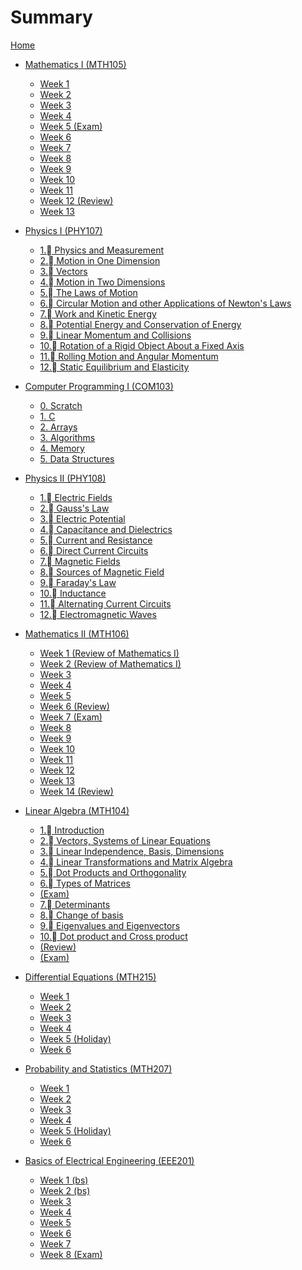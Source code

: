 # Summary

[Home](index.md)

- [Mathematics I (MTH105)](MTH105/index.md)
    - [Week 1]()
    - [Week 2](MTH105/week_2.md)
    - [Week 3](MTH105/week_3.md)
    - [Week 4](MTH105/week_4.md)
    - [Week 5 (Exam)]()
    - [Week 6](MTH105/week_6.md)
    - [Week 7](MTH105/week_7.md)
    - [Week 8](MTH105/week_8.md)
    - [Week 9](MTH105/week_9.md)
    - [Week 10](MTH105/week_10.md)
    - [Week 11](MTH105/week_11.md)
    - [Week 12 (Review)]()
    - [Week 13](MTH105/week_13.md)

- [Physics I (PHY107)](PHY107/index.md)
    - [1. Physics and Measurement]()
    - [2. Motion in One Dimension]()
    - [3. Vectors]()
    - [4. Motion in Two Dimensions]()
    - [5. The Laws of Motion]()
    - [6. Circular Motion and other Applications of Newton's Laws]()
    - [7. Work and Kinetic Energy]()
    - [8. Potential Energy and Conservation of Energy]()
    - [9. Linear Momentum and Collisions]()
    - [10. Rotation of a Rigid Object About a Fixed Axis]()
    - [11. Rolling Motion and Angular Momentum]()
    - [12. Static Equilibrium and Elasticity]()

- [Computer Programming I (COM103)](COM103/index.md)
    - [0. Scratch](COM103/0_scratch.md)
    - [1. C](COM103/1_c.md)
    - [2. Arrays](COM103/2_arrays.md)
    - [3. Algorithms](COM103/3_lgorithms.md)
    - [4. Memory](COM103/4_memory.md)
    - [5. Data Structures](COM103/5_data_structures.md)

- [Physics II (PHY108)](PHY108/index.md)
    - [1. Electric Fields](PHY108/1_electric_fields.md)
    - [2. Gauss's Law](PHY108/2_gausss_law.md)
    - [3. Electric Potential](PHY108/3_electric_potential.md)
    - [4. Capacitance and Dielectrics](PHY108/4_capacitance_and_eielectrics.md)
    - [5. Current and Resistance](PHY108/5_current_and_resistance.md)
    - [6. Direct Current Circuits](PHY108/6_direct_current_circuits.md)
    - [7. Magnetic Fields](PHY108/7_magnetic_fields.md)
    - [8. Sources of Magnetic Field](PHY108/8_sources_of_magnetic_field.md)
    - [9. Faraday's Law](PHY108/9_faradays_law.md)
    - [10. Inductance](PHY108/10_inductance.md)
    - [11. Alternating Current Circuits](PHY108/11_alternating_current_circuits.md)
    - [12. Electromagnetic Waves](PHY108/12_electromagnetic_waves.md)

- [Mathematics II (MTH106)](MTH106/index.md)
    - [Week 1 (Review of Mathematics I)]()
    - [Week 2 (Review of Mathematics I)]()
    - [Week 3](MTH106/week_3.md)
    - [Week 4](MTH106/week_4.md)
    - [Week 5](MTH106/week_5.md)
    - [Week 6 (Review)]()
    - [Week 7 (Exam)]()
    - [Week 8](MTH106/week_8.md)
    - [Week 9](MTH106/week_9.md)
    - [Week 10](MTH106/week_10.md)
    - [Week 11](MTH106/week_11.md)
    - [Week 12](MTH106/week_12.md)
    - [Week 13](MTH106/week_13.md)
    - [Week 14 (Review)]()


- [Linear Algebra (MTH104)](MTH104/index.md)
    - [1. Introduction](MTH104/1.md)
    - [2. Vectors, Systems of Linear Equations](MTH104/2.md)
    - [3. Linear Independence, Basis, Dimensions](MTH104/3.md)
    - [4. Linear Transformations and Matrix Algebra](MTH104/4.md)
    - [5. Dot Products and Orthogonality](MTH104/5.md)
    - [6. Types of Matrices](MTH104/6.md)
    - [(Exam)]()
    - [7. Determinants](MTH104/7.md)
    - [8. Change of basis](MTH104/8.md)
    - [9. Eigenvalues and Eigenvectors](MTH104/9.md)
    - [10. Dot product and Cross product](MTH104/10.md)
    - [(Review)]()
    - [(Exam)]()

- [Differential Equations (MTH215)](MTH215/index.md)
    - [Week 1](MTH215/week_1.md)
    - [Week 2](MTH215/week_2.md)
    - [Week 3](MTH215/week_3.md)
    - [Week 4](MTH215/week_4.md)
    - [Week 5 (Holiday)]()
    - [Week 6](MTH215/week_6.md)

- [Probability and Statistics (MTH207)](MTH207/index.md)
    - [Week 1](MTH207/week_1.md)
    - [Week 2](MTH207/week_2.md)
    - [Week 3](MTH207/week_3.md)
    - [Week 4](MTH207/week_4.md)
    - [Week 5 (Holiday)]()
    - [Week 6](MTH207/week_6.md)
- [Basics of Electrical Engineering (EEE201)](EEE201/index.md)
    - [Week 1 (bs)]()
    - [Week 2 (bs)]()
    - [Week 3](EEE201/week_3.md)
    - [Week 4](EEE201/week_4.md)
    - [Week 5](EEE201/week_5.md)
    - [Week 6](EEE201/week_6.md)
    - [Week 7](EEE201/week_7.md)
    - [Week 8 (Exam)]()